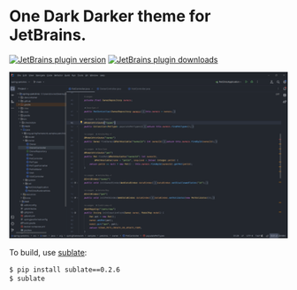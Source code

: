 # One Dark Darker theme for JetBrains.

[![JetBrains plugin version](https://img.shields.io/jetbrains/plugin/v/20140-one-dark-darker.svg)](https://plugins.jetbrains.com/plugin/20140-one-dark-darker)
[![JetBrains plugin downloads](https://img.shields.io/jetbrains/plugin/d/20140-one-dark-darker.svg)](https://plugins.jetbrains.com/plugin/20140-one-dark-darker)

![Atom One Dark](theme/jetbrains/screenshots/one-dark-darker.png)


To build, use [sublate](https://github.com/espositocode/sublate):

    $ pip install sublate==0.2.6
    $ sublate

